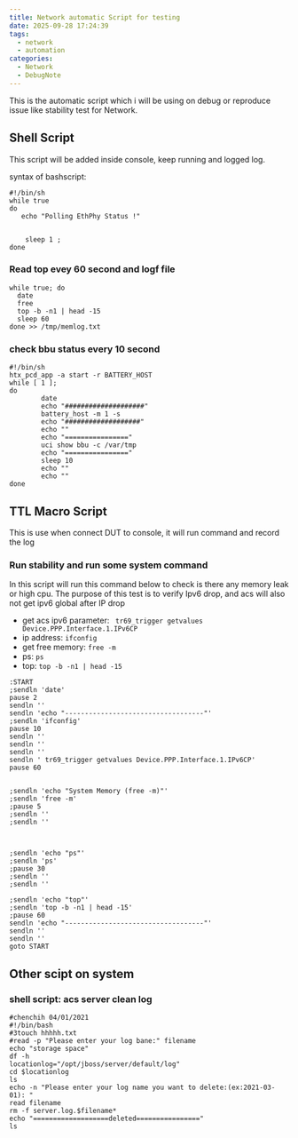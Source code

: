 ```yaml
---
title: Network automatic Script for testing
date: 2025-09-28 17:24:39
tags:
  - network
  - automation
categories:
  - Network 
  - DebugNote
---
```


This is the automatic script which i will be using on debug or reproduce issue like stability test for Network.

## Shell Script 

This script will be added inside console, keep running and logged log. 

syntax of bashscript: 
```
#!/bin/sh
while true
do
   echo "Polling EthPhy Status !"


    sleep 1 ;
done
```


### Read top evey 60 second and logf file
```
while true; do
  date
  free
  top -b -n1 | head -15
  sleep 60
done >> /tmp/memlog.txt
```

### check bbu status every 10 second
```
#!/bin/sh
htx_pcd_app -a start -r BATTERY_HOST
while [ 1 ];
do
        date
        echo "####################"
        battery_host -m 1 -s
        echo "###################"
        echo ""
        echo "================"
        uci show bbu -c /var/tmp
        echo "================"
        sleep 10
        echo ""
        echo ""
done
```

## TTL Macro Script 

This is use when connect DUT to console, it will run command and record the log 


### Run stability and run some system command

In this script will run this command below to check is there any memory leak or high cpu. The purpose of this test is to verify Ipv6 drop, and acs will also not get ipv6 global after IP drop
- get acs ipv6 parameter: ` tr69_trigger getvalues Device.PPP.Interface.1.IPv6CP`
- ip address: `ifconfig`
- get free memory: `free -m`
- ps: `ps`
- top: `top -b -n1 | head -15`

```
:START
;sendln 'date'
pause 2
sendln ''
sendln 'echo "-----------------------------------"'
;sendln 'ifconfig'
pause 10
sendln ''
sendln ''
sendln ''
sendln ' tr69_trigger getvalues Device.PPP.Interface.1.IPv6CP'
pause 60


;sendln 'echo "System Memory (free -m)"'
;sendln 'free -m'
;pause 5
;sendln ''
;sendln ''



;sendln 'echo "ps"'
;sendln 'ps'
;pause 30
;sendln ''
;sendln ''

;sendln 'echo "top"'
;sendln 'top -b -n1 | head -15'
;pause 60
sendln 'echo "-----------------------------------"'
sendln ''
sendln ''
goto START

```

## Other scipt on system

### shell script: acs server clean log 
```
#chenchih 04/01/2021
#!/bin/bash
#3touch hhhhh.txt
#read -p "Please enter your log bane:" filename
echo "storage space"
df -h
locationlog="/opt/jboss/server/default/log"
cd $locationlog
ls
echo -n "Please enter your log name you want to delete:(ex:2021-03-01): " 
read filename
rm -f server.log.$filename*
echo "===================deleted================"
ls
```